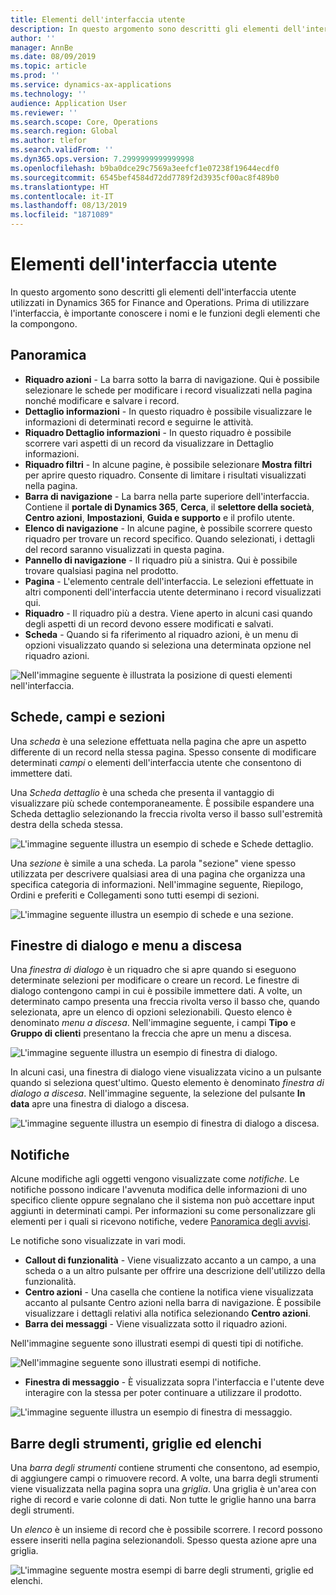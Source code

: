 ```yaml
---
title: Elementi dell'interfaccia utente
description: In questo argomento sono descritti gli elementi dell'interfaccia utente utilizzati in Dynamics 365 for Finance and Operations.
author: ''
manager: AnnBe
ms.date: 08/09/2019
ms.topic: article
ms.prod: ''
ms.service: dynamics-ax-applications
ms.technology: ''
audience: Application User
ms.reviewer: ''
ms.search.scope: Core, Operations
ms.search.region: Global
ms.author: tlefor
ms.search.validFrom: ''
ms.dyn365.ops.version: 7.2999999999999998
ms.openlocfilehash: b9ba0dce29c7569a3eefcf1e07238f19644ecdf0
ms.sourcegitcommit: 6545bef4584d72dd7789f2d3935cf00ac8f489b0
ms.translationtype: HT
ms.contentlocale: it-IT
ms.lasthandoff: 08/13/2019
ms.locfileid: "1871089"
---
```

# <a name="user-interface-elements"></a>Elementi dell'interfaccia utente

In questo argomento sono descritti gli elementi dell'interfaccia utente utilizzati in Dynamics 365 for Finance and Operations. Prima di utilizzare l'interfaccia, è importante conoscere i nomi e le funzioni degli elementi che la compongono.

## <a name="overview"></a>Panoramica

- **Riquadro azioni** - La barra sotto la barra di navigazione. Qui è possibile selezionare le schede per modificare i record visualizzati nella pagina nonché modificare e salvare i record.  
- **Dettaglio informazioni** - In questo riquadro è possibile visualizzare le informazioni di determinati record e seguirne le attività.  
- **Riquadro Dettaglio informazioni** - In questo riquadro è possibile scorrere vari aspetti di un record da visualizzare in Dettaglio informazioni.  
- **Riquadro filtri** - In alcune pagine, è possibile selezionare **Mostra filtri** per aprire questo riquadro. Consente di limitare i risultati visualizzati nella pagina.  
- **Barra di navigazione** - La barra nella parte superiore dell'interfaccia. Contiene il **portale di Dynamics 365**, **Cerca**, il **selettore della società**, **Centro azioni**, **Impostazioni**, **Guida e supporto** e il profilo utente.  
- **Elenco di navigazione** - In alcune pagine, è possibile scorrere questo riquadro per trovare un record specifico. Quando selezionati, i dettagli del record saranno visualizzati in questa pagina.  
- **Pannello di navigazione** - Il riquadro più a sinistra. Qui è possibile trovare qualsiasi pagina nel prodotto.  
- **Pagina** - L'elemento centrale dell'interfaccia. Le selezioni effettuate in altri componenti dell'interfaccia utente determinano i record visualizzati qui.  
- **Riquadro** - Il riquadro più a destra. Viene aperto in alcuni casi quando degli aspetti di un record devono essere modificati e salvati.  
- **Scheda** - Quando si fa riferimento al riquadro azioni, è un menu di opzioni visualizzato quando si seleziona una determinata opzione nel riquadro azioni.  

![Nell'immagine seguente è illustrata la posizione di questi elementi nell'interfaccia.](media/user-interface-01.png)

## <a name="tabs-fields-and-sections"></a>Schede, campi e sezioni

Una *scheda* è una selezione effettuata nella pagina che apre un aspetto differente di un record nella stessa pagina. Spesso consente di modificare determinati *campi* o elementi dell'interfaccia utente che consentono di immettere dati. 

Una *Scheda dettaglio* è una scheda che presenta il vantaggio di visualizzare più schede contemporaneamente. È possibile espandere una Scheda dettaglio selezionando la freccia rivolta verso il basso sull'estremità destra della scheda stessa.

![L'immagine seguente illustra un esempio di schede e Schede dettaglio.](media/user-interface-02.png)

Una *sezione* è simile a una scheda. La parola "sezione" viene spesso utilizzata per descrivere qualsiasi area di una pagina che organizza una specifica categoria di informazioni. Nell'immagine seguente, Riepilogo, Ordini e preferiti e Collegamenti sono tutti esempi di sezioni.

![L'immagine seguente illustra un esempio di schede e una sezione.](media/user-interface-03.png)

## <a name="dialog-boxes-and-drop-down-menus"></a>Finestre di dialogo e menu a discesa

Una *finestra di dialogo* è un riquadro che si apre quando si eseguono determinate selezioni per modificare o creare un record. Le finestre di dialogo contengono campi in cui è possibile immettere dati. A volte, un determinato campo presenta una freccia rivolta verso il basso che, quando selezionata, apre un elenco di opzioni selezionabili. Questo elenco è denominato *menu a discesa*. Nell'immagine seguente, i campi **Tipo** e **Gruppo di clienti** presentano la freccia che apre un menu a discesa.

![L'immagine seguente illustra un esempio di finestra di dialogo.](media/user-interface-04.png)

In alcuni casi, una finestra di dialogo viene visualizzata vicino a un pulsante quando si seleziona quest'ultimo. Questo elemento è denominato *finestra di dialogo a discesa*. Nell'immagine seguente, la selezione del pulsante **In data** apre una finestra di dialogo a discesa.

![L'immagine seguente illustra un esempio di finestra di dialogo a discesa.](media/user-interface-05.png)

## <a name="notifications"></a>Notifiche

Alcune modifiche agli oggetti vengono visualizzate come *notifiche*. Le notifiche possono indicare l'avvenuta modifica delle informazioni di uno specifico cliente oppure segnalano che il sistema non può accettare input aggiunti in determinati campi. Per informazioni su come personalizzare gli elementi per i quali si ricevono notifiche, vedere [Panoramica degli avvisi](../get-started/alerts-overview.md).

Le notifiche sono visualizzate in vari modi.
- **Callout di funzionalità** - Viene visualizzato accanto a un campo, a una scheda o a un altro pulsante per offrire una descrizione dell'utilizzo della funzionalità. 
- **Centro azioni** - Una casella che contiene la notifica viene visualizzata accanto al pulsante Centro azioni nella barra di navigazione. È possibile visualizzare i dettagli relativi alla notifica selezionando **Centro azioni**.  
- **Barra dei messaggi** - Viene visualizzata sotto il riquadro azioni.  

Nell'immagine seguente sono illustrati esempi di questi tipi di notifiche.

![Nell'immagine seguente sono illustrati esempi di notifiche.](media/user-interface-06.png)

- **Finestra di messaggio** - È visualizzata sopra l'interfaccia e l'utente deve interagire con la stessa per poter continuare a utilizzare il prodotto.  

![L'immagine seguente illustra un esempio di finestra di messaggio.](media/user-interface-07.png)

## <a name="toolbars-grids-and-lists"></a>Barre degli strumenti, griglie ed elenchi

Una *barra degli strumenti* contiene strumenti che consentono, ad esempio, di aggiungere campi o rimuovere record. A volte, una barra degli strumenti viene visualizzata nella pagina sopra una *griglia*. Una griglia è un'area con righe di record e varie colonne di dati. Non tutte le griglie hanno una barra degli strumenti.

Un *elenco* è un insieme di record che è possibile scorrere. I record possono essere inseriti nella pagina selezionandoli. Spesso questa azione apre una griglia.

![L'immagine seguente mostra esempi di barre degli strumenti, griglie ed elenchi.](media/user-interface-08.png)
